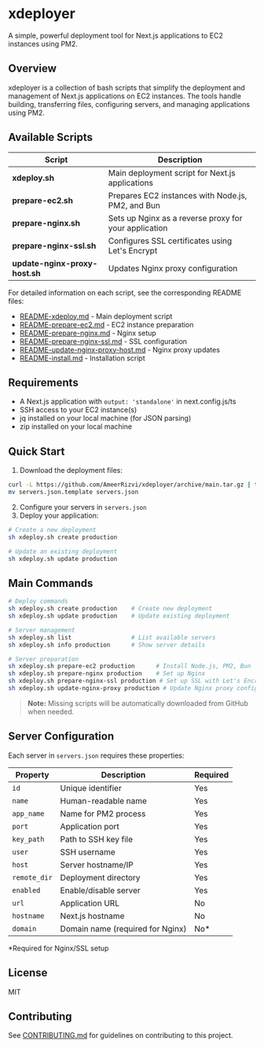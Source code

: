 # xdeployer

A simple, powerful deployment tool for Next.js applications to EC2 instances using PM2.

## Overview

xdeployer is a collection of bash scripts that simplify the deployment and management of Next.js applications on EC2 instances. The tools handle building, transferring files, configuring servers, and managing applications using PM2.

## Available Scripts

| Script                         | Description                                           |
| ------------------------------ | ----------------------------------------------------- |
| **xdeploy.sh**                 | Main deployment script for Next.js applications       |
| **prepare-ec2.sh**             | Prepares EC2 instances with Node.js, PM2, and Bun     |
| **prepare-nginx.sh**           | Sets up Nginx as a reverse proxy for your application |
| **prepare-nginx-ssl.sh**       | Configures SSL certificates using Let's Encrypt       |
| **update-nginx-proxy-host.sh** | Updates Nginx proxy configuration                     |

For detailed information on each script, see the corresponding README files:

- [README-xdeploy.md](README-xdeploy.md) - Main deployment script
- [README-prepare-ec2.md](README-prepare-ec2.md) - EC2 instance preparation
- [README-prepare-nginx.md](README-prepare-nginx.md) - Nginx setup
- [README-prepare-nginx-ssl.md](README-prepare-nginx-ssl.md) - SSL configuration
- [README-update-nginx-proxy-host.md](README-update-nginx-proxy-host.md) - Nginx proxy updates
- [README-install.md](README-install.md) - Installation script

## Requirements

- A Next.js application with `output: 'standalone'` in next.config.js/ts
- SSH access to your EC2 instance(s)
- jq installed on your local machine (for JSON parsing)
- zip installed on your local machine

## Quick Start

1. Download the deployment files:

```bash
curl -L https://github.com/AmeerRizvi/xdeployer/archive/main.tar.gz | tar xz --strip=1 xdeployer-main/xdeploy.sh xdeployer-main/servers.json.template
mv servers.json.template servers.json
```

2. Configure your servers in `servers.json`
3. Deploy your application:

```bash
# Create a new deployment
sh xdeploy.sh create production

# Update an existing deployment
sh xdeploy.sh update production
```

## Main Commands

```bash
# Deploy commands
sh xdeploy.sh create production    # Create new deployment
sh xdeploy.sh update production    # Update existing deployment

# Server management
sh xdeploy.sh list                 # List available servers
sh xdeploy.sh info production      # Show server details

# Server preparation
sh xdeploy.sh prepare-ec2 production      # Install Node.js, PM2, Bun
sh xdeploy.sh prepare-nginx production    # Set up Nginx
sh xdeploy.sh prepare-nginx-ssl production # Set up SSL with Let's Encrypt
sh xdeploy.sh update-nginx-proxy production # Update Nginx proxy configuration
```

> **Note:** Missing scripts will be automatically downloaded from GitHub when needed.

## Server Configuration

Each server in `servers.json` requires these properties:

| Property     | Description                      | Required |
| ------------ | -------------------------------- | -------- |
| `id`         | Unique identifier                | Yes      |
| `name`       | Human-readable name              | Yes      |
| `app_name`   | Name for PM2 process             | Yes      |
| `port`       | Application port                 | Yes      |
| `key_path`   | Path to SSH key file             | Yes      |
| `user`       | SSH username                     | Yes      |
| `host`       | Server hostname/IP               | Yes      |
| `remote_dir` | Deployment directory             | Yes      |
| `enabled`    | Enable/disable server            | Yes      |
| `url`        | Application URL                  | No       |
| `hostname`   | Next.js hostname                 | No       |
| `domain`     | Domain name (required for Nginx) | No\*     |

\*Required for Nginx/SSL setup

## License

MIT

## Contributing

See [CONTRIBUTING.md](CONTRIBUTING.md) for guidelines on contributing to this project.
